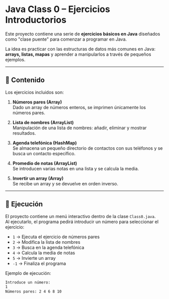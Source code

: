 # Java Class 0 – Ejercicios Introductorios

Este proyecto contiene una serie de **ejercicios básicos en Java** diseñados como "clase puente" para comenzar a programar en Java.

La idea es practicar con las estructuras de datos más comunes en Java: **arrays, listas, mapas** y aprender a manipularlos a través de pequeños ejemplos.

---

## 📌 Contenido

Los ejercicios incluidos son:

1. **Números pares (Array)**  
   Dado un array de números enteros, se imprimen únicamente los números pares.

2. **Lista de nombres (ArrayList)**  
   Manipulación de una lista de nombres: añadir, eliminar y mostrar resultados.

3. **Agenda telefónica (HashMap)**  
   Se almacena un pequeño directorio de contactos con sus teléfonos y se busca un contacto específico.

4. **Promedio de notas (ArrayList)**  
   Se introducen varias notas en una lista y se calcula la media.

5. **Invertir un array (Array)**  
   Se recibe un array y se devuelve en orden inverso.

---

## 🚀 Ejecución

El proyecto contiene un menú interactivo dentro de la clase `Class0.java`.  
Al ejecutarlo, el programa pedirá introducir un número para seleccionar el ejercicio:

- `1` → Ejecuta el ejercicio de números pares
- `2` → Modifica la lista de nombres
- `3` → Busca en la agenda telefónica
- `4` → Calcula la media de notas
- `5` → Invierte un array
- `-1` → Finaliza el programa

Ejemplo de ejecución:

```bash
Introduce un número:
1
Números pares: 2 4 6 8 10
